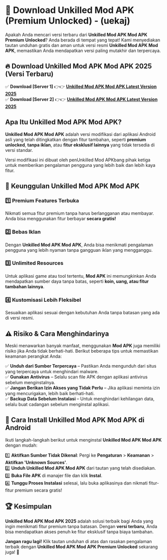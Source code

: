 

# 🎯 Download Unkilled Mod APK (Premium Unlocked) -  (uekaj) 

Apakah Anda mencari versi terbaru dari **Unkilled Mod APK Mod APK Premium Unlocked**? Anda berada di tempat yang tepat! Kami menyediakan tautan unduhan gratis dan aman untuk versi resmi **Unkilled Mod APK Mod APK**, memastikan Anda mendapatkan versi paling mutakhir dan terpercaya.

## 🔥 Download Unkilled Mod APK Mod APK 2025 (Versi Terbaru)

✅ **Download [Server 1]** 👉👉 [**Unkilled Mod APK Mod APK Latest Version 2025**](https://apkcomod.com?title=Unkilled_Mod_APK)  
✅ **Download [Server 2]** 👉👉 [**Unkilled Mod APK Mod APK Latest Version 2025**](https://apkcomod.com?title=Unkilled_Mod_APK)  

## Apa Itu Unkilled Mod APK Mod APK?

**Unkilled Mod APK Mod APK** adalah versi modifikasi dari aplikasi Android asli yang telah ditingkatkan dengan fitur tambahan, seperti **premium unlocked**, **tanpa iklan**, atau **fitur eksklusif lainnya** yang tidak tersedia di versi standar.

Versi modifikasi ini dibuat oleh penUnkilled Mod APKbang pihak ketiga untuk memberikan pengalaman pengguna yang lebih baik dan lebih kaya fitur.

## 🎯 Keunggulan Unkilled Mod APK Mod APK

### 1️⃣ Premium Features Terbuka
Nikmati semua fitur premium tanpa harus berlangganan atau membayar. Anda bisa menggunakan fitur berbayar **secara gratis!**

### 2️⃣ Bebas Iklan
Dengan **Unkilled Mod APK Mod APK**, Anda bisa menikmati pengalaman pengguna yang lebih nyaman tanpa gangguan iklan yang mengganggu.

### 3️⃣ Unlimited Resources
Untuk aplikasi game atau tool tertentu, **Mod APK** ini memungkinkan Anda mendapatkan sumber daya tanpa batas, seperti **koin, uang, atau fitur tambahan lainnya**.

### 4️⃣ Kustomisasi Lebih Fleksibel
Sesuaikan aplikasi sesuai dengan kebutuhan Anda tanpa batasan yang ada di versi resmi.

## ⚠️ Risiko & Cara Menghindarinya

Meski menawarkan banyak manfaat, menggunakan **Mod APK** juga memiliki risiko jika Anda tidak berhati-hati. Berikut beberapa tips untuk memastikan keamanan perangkat Anda:

✅ **Unduh dari Sumber Terpercaya** – Pastikan Anda mengunduh dari situs yang terpercaya untuk menghindari malware.  
✅ **Gunakan Antivirus** – Selalu scan file APK dengan aplikasi antivirus sebelum menginstalnya.  
✅ **Jangan Berikan Izin Akses yang Tidak Perlu** – Jika aplikasi meminta izin yang mencurigakan, lebih baik berhati-hati.  
✅ **Backup Data Sebelum Instalasi** – Untuk menghindari kehilangan data, selalu buat cadangan sebelum menginstal aplikasi.

## 📌 Cara Install Unkilled Mod APK Mod APK di Android

Ikuti langkah-langkah berikut untuk menginstal **Unkilled Mod APK Mod APK** dengan mudah:

1️⃣ **Aktifkan Sumber Tidak Dikenal**: Pergi ke **Pengaturan** > **Keamanan** > **Aktifkan 'Unknown Sources'**.  
2️⃣ **Unduh Unkilled Mod APK Mod APK** dari tautan yang telah disediakan.  
3️⃣ **Buka File APK** di manajer file dan klik **Instal**.  
4️⃣ **Tunggu Proses Instalasi** selesai, lalu buka aplikasinya dan nikmati fitur-fitur premium secara gratis!

## 🏆 Kesimpulan

**Unkilled Mod APK Mod APK 2025** adalah solusi terbaik bagi Anda yang ingin menikmati fitur premium tanpa batasan. Dengan **versi terbaru**, Anda bisa mendapatkan akses penuh ke fitur eksklusif tanpa biaya tambahan.

**Jangan ragu lagi!** Klik tautan unduhan di atas dan rasakan pengalaman terbaik dengan **Unkilled Mod APK Mod APK Premium Unlocked** sekarang juga! 🚀

